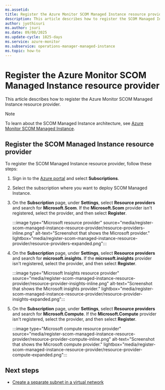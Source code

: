 ```yaml
---
ms.assetid: 
title: Register the Azure Monitor SCOM Managed Instance resource provider
description: This article describes how to register the SCOM Managed Instance resource provider.
author: jyothisuri
ms.author: jsuri
ms.date: 09/08/2025
ms.update-cycle: 1825-days
ms.service: azure-monitor
ms.subservice: operations-manager-managed-instance
ms.topic: how-to
---
```


# Register the Azure Monitor SCOM Managed Instance resource provider

This article describes how to register the Azure Monitor SCOM Managed Instance resource provider.

>[!NOTE]
> To learn about the SCOM Managed Instance architecture, see [Azure Monitor SCOM Managed Instance](overview.md).

## Register the SCOM Managed Instance resource provider

To register the SCOM Managed Instance resource provider, follow these steps:

1. Sign in to the [Azure portal](https://portal.azure.com) and select **Subscriptions**.
1. Select the subscription where you want to deploy SCOM Managed Instance.
1. On the **Subscription** page, under **Settings**, select **Resource providers** and search for **Microsoft.Scom**. If the **Microsoft.Scom** provider isn't registered, select the provider, and then select **Register**.

    :::image type="Microsoft resource provider" source="media/register-scom-managed-instance-resource-provider/resource-providers-inline.png" alt-text="Screenshot that shows the Microsoft provider." lightbox="media/register-scom-managed-instance-resource-provider/resource-providers-expanded.png":::

1. On the **Subscription** page, under **Settings**, select **Resource providers** and search for **microsoft.insights**. If the **microsoft.insights** provider isn't registered, select the provider, and then select **Register**.

    :::image type="Microsoft Insights resource provider" source="media/register-scom-managed-instance-resource-provider/resource-provider-insights-inline.png" alt-text="Screenshot that shows the Microsoft insights provider." lightbox="media/register-scom-managed-instance-resource-provider/resource-provider-insights-expanded.png":::

1. On the **Subscription** page, under **Settings**, select **Resource providers** and search for **Microsoft.Compute**. If the **Microsoft.Compute** provider isn't registered, select the provider, and then select **Register**.

    :::image type="Microsoft compute resource provider" source="media/register-scom-managed-instance-resource-provider/resource-provider-compute-inline.png" alt-text="Screenshot that shows the Microsoft compute provider." lightbox="media/register-scom-managed-instance-resource-provider/resource-provider-compute-expanded.png":::

## Next steps

- [Create a separate subnet in a virtual network](create-separate-subnet-in-vnet.md)
